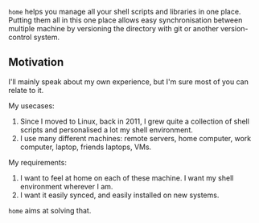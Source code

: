 `home` helps you manage all your shell scripts and libraries in one place.
Putting them all in this one place allows easy synchronisation
between multiple machine by versioning the directory
with git or another version-control system.

## Motivation
I'll mainly speak about my own experience,
but I'm sure most of you can relate to it.

My usecases:

1. Since I moved to Linux, back in 2011,
   I grew quite a collection of shell scripts
   and personalised a lot my shell environment.
2. I use many different machines: remote servers, home computer,
   work computer, laptop, friends laptops, VMs.

My requirements:

1. I want to feel at home on each of these machine. I want my shell environment wherever I am.
2. I want it easily synced, and easily installed on new systems.

`home` aims at solving that.
